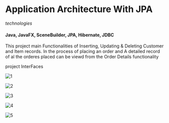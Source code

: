 # Application Architecture With JPA

*technologies*
#### Java, JavaFX, SceneBuilder, JPA, Hibernate, JDBC

This project main Functionalities of Inserting, Updating & Deleting Customer and Item records. In the process of placing an order and A detailed record of al the orderes placed can be viewd from the Order Details functionality

project InterFaces

![1](https://user-images.githubusercontent.com/46773105/53017979-3c5d2280-3477-11e9-8767-ef72b7e4821a.png)

![2](https://user-images.githubusercontent.com/46773105/53018010-5139b600-3477-11e9-8e9a-72459c018175.png)

![3](https://user-images.githubusercontent.com/46773105/53018038-5f87d200-3477-11e9-9b0a-5be254879f68.png)

![4](https://user-images.githubusercontent.com/46773105/53018071-6e6e8480-3477-11e9-95e8-89636a0d6e6a.png)

![5](https://user-images.githubusercontent.com/46773105/53018106-7e866400-3477-11e9-82aa-6c8a93dca942.png)

